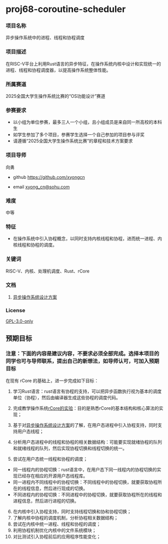 # proj68-coroutine-scheduler

### 项目名称

异步操作系统中的进程、线程和协程调度

### 项目描述

在RISC-V平台上利用Rust语言的异步特征，在操作系统内核中设计和实现统一的进程、线程和协程调度器，以提高操作系统整体性能。

### 所属赛道

2025全国大学生操作系统比赛的“OS功能设计”赛道

### 参赛要求

- 以小组为单位参赛，最多三人一个小组，且小组成员是来自同一所高校的本科生
- 如学生参加了多个项目，参赛学生选择一个自己参加的项目参与评奖
- 请遵循“2025全国大学生操作系统比赛”的章程和技术方案要求

### 项目导师

向勇

* github https://github.com/xyongcn

* email xyong_cn@sohu.com

### 难度

中等

### 特征

- 在操作系统中引入协程概念，以同时支持内核线程和协程，进而统一进程、内核线程和协程的调度。

### 关键词

RISC-V、内核、处理机调度、Rust、rCore

### 文档

1. [异步操作系统设计方案](https://shimo.im/docs/473QyY5re6tvXb3w/)

### License

[GPL-3.0-only](https://opensource.org/licenses/GPL-3.0)

## 预期目标

### 注意：下面的内容是建议内容，不要求必须全部完成。选择本项目的同学也可与导师联系，提出自己的新想法，如导师认可，可加入预期目标

在现有 rCore 的基础上，进一步完成如下目标：

1. 学习Rust语言：rust语言有协程的支持，可以把异步函数执行视为基本的调度单位（协程），然后由编译器生成这些协程的调度代码。
2. 完成教学操作系统[rCore的实验](https://github.com/chyyuu/os_course_info/blob/master/README.md#非正式推荐的学习路线)：目的是熟悉rCore的基本结构和核心算法的实现；
3. 基于对[异步操作系统设计方案](https://shimo.im/docs/473QyY5re6tvXb3w)的了解，在用户态进程中引入协程支持，同时支持用户态线程；

4. 分析用户态进程中的线程和协程的相关数据结构：可能要实现就绪协程的队列和就绪线程的队列，然后实现协程切换和线程切换的统一。

5. 尝试在用户态统一线程和协程的调度；

- 同一线程内的协程切换：rust语言中，在用户态下同一线程内的协程切换的实现已经存在相应的开源用户态线程库。
- 同一进程内不同线程中的协程切换：不同线程中的协程切换，就要获取协程所在的线程信息，然后进行现成的切换。
- 不同进程内的协程切换：不同进程中的协程切换，就要获取协程所在的线程和进程信息，然后进行进程的切换。

6. 在内核中引入协程支持，同时支持线程切换和协和协程切换；
7. 了解内核中协程的调度机制，分析协程相关数据结构；
8. 尝试在内核中统一进程、线程和协程的调度；
9. 利用协程机制优化内核中的文件系统模块；
10. 对比测试引入协程前后的应用程序性能变化；


